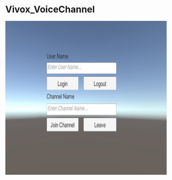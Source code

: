 # Vivox_VoiceChannel
<p align="center">
      <img src="https://github.com/Mritunjaysri01/Vivox_VoiceChannel/blob/master/VivoxUI.png" alt="Logo" width="720" height="480">
  </a>
